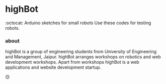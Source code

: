 # highBot
:octocat: Arduino sketches for small robots 
Use these codes for testing robots. 

### about 
highBot is a group of engineering students from University of Engineering and Management, Jaipur. highBot arranges workshops on robotics and web development workshops. Apart from workshops highBot is a web applications and website development startup.

:blush:
